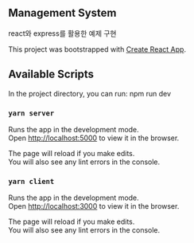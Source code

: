 ## Management System
react와 express를 활용한 예제 구현

This project was bootstrapped with [Create React App](https://github.com/facebook/create-react-app).

## Available Scripts

In the project directory, you can run: npm run dev

### `yarn server`

Runs the app in the development mode.<br />
Open [http://localhost:5000](http://localhost:5000) to view it in the browser.

The page will reload if you make edits.<br />
You will also see any lint errors in the console.

### `yarn client`

Runs the app in the development mode.<br />
Open [http://localhost:3000](http://localhost:3000) to view it in the browser.

The page will reload if you make edits.<br />
You will also see any lint errors in the console.